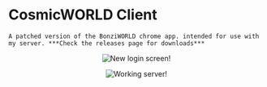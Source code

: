 # CosmicWORLD Client
``A patched version of the BonziWORLD chrome app. intended for use with my server.
***Check the releases page for downloads***``
<p align="center">
  <img src="https://i.ibb.co/LxLxBbT/Readme-Image-2.png" title="New login screen!">
</p>
<p align="center">
  <img src="https://i.ibb.co/S7CxrZ4/Readme-Image-1.png" title="Working server!">
</p>


